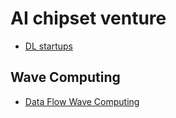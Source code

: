 # AI chipset venture
- [DL startups ](https://www.forbes.com/sites/moorinsights/2019/01/24/a-cambrian-explosion-in-deep-learning-part-2-the-startups/?fbclid=IwAR2DOy-pmrQ0Wvbiz21q6r6MWC_KuBa4-VmVtM8X0W4BDkVjYByRdw62Ewg#6c72312b7840)

## Wave Computing
 - [Data Flow Wave Computing](https://www.hotchips.org/wp-content/uploads/hc_archives/hc29/HC29.22-Tuesday-Pub/HC29.22.60-NeuralNet1-Pub/HC29.22.610-Dataflow-Deep-Nicol-Wave-07012017.pdf)

